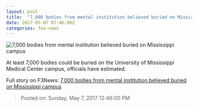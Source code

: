 ```yaml
---
layout: post
title:  "7,000 bodies from mental institution believed buried on Mississippi campus"
date: 2017-05-07 07:46:00Z
categories: fox-news
---
```


![7,000 bodies from mental institution believed buried on Mississippi campus](http://a57.foxnews.com/images.foxnews.com/content/fox-news/us/2017/05/07/7000-bodies-from-mental-institution-believed-buried-on-mississippi-campus/_jcr_content/par/featured-media/media-0.img.jpg/0/0/1494143428269.jpg?ve=1)

At least 7,000 bodies could be buried on the University of Mississippi Medical Center campus, officials have estimated.


Full story on F3News: [7,000 bodies from mental institution believed buried on Mississippi campus](http://www.f3nws.com/n/hSAfNJ)

> Posted on: Sunday, May 7, 2017 12:46:00 PM
